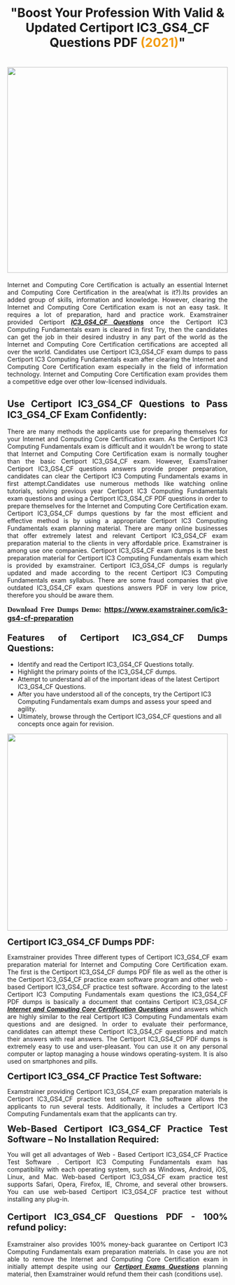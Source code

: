 <h1 style="text-align: center;"><strong>"Boost Your Profession With Valid & Updated Certiport IC3_GS4_CF Questions PDF <span style="color:#f39c12;">(</span><font color="#f39c12">2021)</font>"</strong></h1>

<h1><strong><a href="https://www.examstrainer.com/ic3-gs4-cf-preparation"><img alt="" src="https://lh3.googleusercontent.com/pw/ACtC-3f8c-slHvsLmpoocRcSJ18CXwyuRuDgfxOBXx4IdSHEzjzfh_xOgpUBjgAAY02t4nrCZtN09VK0W3n2neEBZCEPjO0q0DqiUEWHT2FAznA-KvTY27ZQYN7h16PdyGeKKF-LX8DxtBlN22QRufsFJCN3=w1366-h541-no?authuser=0" style="width: 100%; height: 470px;" /></a></strong></h1>

<p style="text-align: justify;">Internet and Computing Core Certification is actually an essential Internet and Computing Core Certification in the area(what is it?).Its provides an added group of skills, information and knowledge. However, clearing the Internet and Computing Core Certification exam is not an easy task. It requires a lot of preparation, hard and practice work. Examstrainer provided Certiport <em><a href="https://www.examstrainer.com/ic3-gs4-cf-preparation"><strong>IC3_GS4_CF Questions</strong></a></em> once the Certiport IC3 Computing Fundamentals exam is cleared in first Try, then the candidates can get the job in their desired industry in any part of the world as the Internet and Computing Core Certification certifications are accepted all over the world. Candidates use Certiport IC3_GS4_CF exam dumps to pass Certiport IC3 Computing Fundamentals exam after clearing the Internet and Computing Core Certification exam especially in the field of information technology. Internet and Computing Core Certification exam provides them a competitive edge over other low-licensed individuals.</p>

<h2 style="text-align: justify;"><strong>Use Certiport IC3_GS4_CF Questions to Pass IC3_GS4_CF Exam Confidently:</strong></h2>

<p style="text-align: justify;">There are many methods the applicants use for preparing themselves for your Internet and Computing Core Certification exam. As the Certiport IC3 Computing Fundamentals exam is difficult and it wouldn’t be wrong to state that Internet and Computing Core Certification exam is normally tougher than the basic Certiport IC3_GS4_CF exam. However, ExamsTrainer Certiport IC3_GS4_CF questions answers provide proper preparation, candidates can clear the Certiport IC3 Computing Fundamentals exams in first attempt.Candidates use numerous methods like watching online tutorials, solving previous year Certiport IC3 Computing Fundamentals exam questions and using a Certiport IC3_GS4_CF PDF questions in order to prepare themselves for the Internet and Computing Core Certification exam. Certiport IC3_GS4_CF dumps questions by far the most efficient and effective method is by using a appropriate Certiport IC3 Computing Fundamentals exam planning material. There are many online businesses that offer extremely latest and relevant Certiport IC3_GS4_CF exam preparation material to the clients in very affordable price. Examstrainer is among use one companies. Certiport IC3_GS4_CF exam dumps is the best preparation material for Certiport IC3 Computing Fundamentals exam which is provided by examstrainer. Certiport IC3_GS4_CF dumps is regularly updated and made according to the recent Certiport IC3 Computing Fundamentals exam syllabus. There are some fraud companies that give outdated IC3_GS4_CF exam questions answers PDF in very low price, therefore you should be aware them.</p>

<p style="text-align: justify;"><span style="font-family:Georgia,serif;"><strong><span style="font-size:16px;">Download Free Dumps Demo:</span></strong></span> <span style="font-size:16px;"><strong><a href="https://www.examstrainer.com/ic3-gs4-cf-preparation">https://www.examstrainer.com/ic3-gs4-cf-preparation</a></strong></span></p>

<h3 style="text-align: justify;"><strong><span style="font-size:20px;">Features of Certiport IC3_GS4_CF Dumps Questions:</span></strong></h3>

<ul>
	<li>Identify and read the Certiport IC3_GS4_CF Questions totally.</li>
	<li>Highlight the primary points of the IC3_GS4_CF dumps.</li>
	<li>Attempt to understand all of the important ideas of the latest Certiport IC3_GS4_CF Questions.</li>
	<li>After you have understood all of the concepts, try the Certiport IC3 Computing Fundamentals exam dumps and assess your speed and agility.</li>
	<li>Ultimately, browse through the Certiport IC3_GS4_CF questions and all concepts once again for revision.</li>
</ul>

<p><a href="https://www.examstrainer.com/ic3-exam-questions"><img alt="" src="https://lh3.googleusercontent.com/pw/ACtC-3d_xTg0HpoP12oxsWWcg_1SUjqBFEuEO7WDQ368VPTl6ExuzazrYkK5jHsoYFCF8AGV0s9oMu3HExQh1rFBPlN69O0KP2LWrbcXqCrkT8zA2rOTvQ1BAvJxLBhtyb-j0euWtd77LC_5ATe7WmfpKzJX=w1367-h374-no?authuser=0" style="width: 100%; height: 450px;" /></a></p>

<p><strong><span style="font-size:20px;">Certiport IC3_GS4_CF Dumps PDF:</span></strong></p>

<p style="text-align: justify;">Examstrainer provides Three different types of Certiport IC3_GS4_CF exam preparation material for Internet and Computing Core Certification exam. The first is the Certiport IC3_GS4_CF dumps PDF file as well as the other is the Certiport IC3_GS4_CF practice exam software program and other web - based Certiport IC3_GS4_CF practice test software. According to the latest Certiport IC3 Computing Fundamentals exam questions the IC3_GS4_CF PDF dumps is basically a document that contains Certiport IC3_GS4_CF <em><a href="https://www.examstrainer.com/ic3-exam-questions"><strong>Internet and Computing Core Certification Questions</strong></a></em> and answers which are highly similar to the real Certiport IC3 Computing Fundamentals exam questions and are designed. In order to evaluate their performance, candidates can attempt these Certiport IC3_GS4_CF questions and match their answers with real answers. The Certiport IC3_GS4_CF PDF dumps is extremely easy to use and user-pleasant. You can use it on any personal computer or laptop managing a house windows operating-system. It is also used on smartphones and pills.</p>

<p style="text-align: justify;"><strong><span style="font-size:20px;">Certiport IC3_GS4_CF Practice Test Software:</span></strong></p>

<p style="text-align: justify;">Examstrainer providing Certiport IC3_GS4_CF exam preparation materials is Certiport IC3_GS4_CF practice test software. The software allows the applicants to run several tests. Additionally, it includes a Certiport IC3 Computing Fundamentals exam that the applicants can try.</p>

<p style="text-align: justify;"><strong><span style="font-size:20px;">Web-Based Certiport IC3_GS4_CF Practice Test Software – No Installation Required:</span></strong></p>

<p style="text-align: justify;">You will get all advantages of Web - Based Certiport IC3_GS4_CF Practice Test Software . Certiport IC3 Computing Fundamentals exam has compatibility with each operating system, such as Windows, Android, iOS, Linux, and Mac. Web-based Certiport IC3_GS4_CF exam practice test supports Safari, Opera, Firefox, IE, Chrome, and several other browsers. You can use web-based Certiport IC3_GS4_CF practice test without installing any plug-in.</p>

<h4 style="text-align: justify;"><strong><span style="font-size:20px;">Certiport IC3_GS4_CF Questions PDF - 100% refund policy:</span></strong></h4>

<p style="text-align: justify;">Examstrainer also provides 100% money-back guarantee on Certiport IC3 Computing Fundamentals exam preparation materials. In case you are not able to remove the Internet and Computing Core Certification exam in initially attempt despite using our <em><a href="https://www.examstrainer.com/certiport-exams"><strong>Certiport Exams Questions</strong></a></em> planning material, then Examstrainer would refund them their cash (conditions use).</p>
